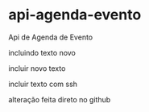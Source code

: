 # api-agenda-evento
Api de Agenda de Evento

incluindo texto novo

incluir novo texto

incluir texto com ssh

alteração feita direto no github
